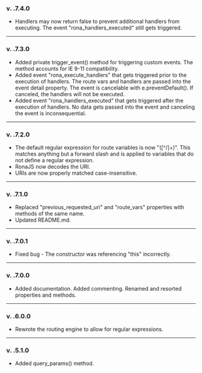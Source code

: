 ### v. .7.4.0

- Handlers may now return false to prevent additional handlers from executing. The event "rona_handlers_executed" still gets triggered.

---

### v. .7.3.0

- Added private trigger_event() method for triggering custom events. The method accounts for IE 9-11 compatibility.
- Added event "rona_execute_handlers" that gets triggered prior to the execution of handlers. The route vars and handlers are passed into the event detail property. The event is cancelable with e.preventDefault(). If canceled, the handlers will not be executed.
- Added event "rona_handlers_executed" that gets triggered after the execution of handlers. No data gets passed into the event and canceling the event is inconsequential.

---

### v. .7.2.0

- The default regular expression for route variables is now "([^/]+)". This matches anything but a forward slash and is applied to variables that do not define a regular expression.
- RonaJS now decodes the URI.
- URIs are now properly matched case-insensitive.

---

### v. .7.1.0

- Replaced "previous_requested_uri" and "route_vars" properties with methods of the same name.
- Updated README.md.

---

### v. .7.0.1

- Fixed bug - The constructor was referencing "this" incorrectly.

---

### v. .7.0.0

- Added documentation. Added commenting. Renamed and resorted properties and methods.

---

### v. .6.0.0

- Rewrote the routing engine to allow for regular expressions.

---

### v. .5.1.0

- Added query_params() method.